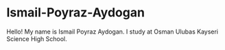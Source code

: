 # Ismail-Poyraz-Aydogan
Hello! My name is Ismail Poyraz Aydogan. I study at Osman Ulubas Kayseri Science High School.
